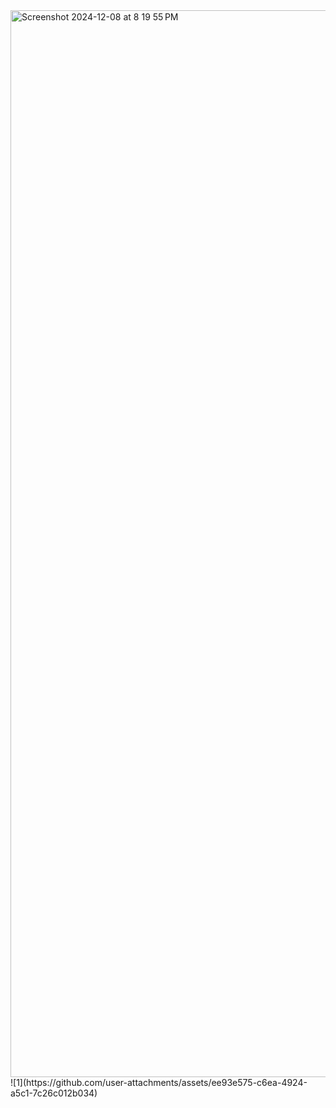 <img width="1707" alt="Screenshot 2024-12-08 at 8 19 55 PM" src="https://github.com/user-attachments/assets/9360a0a6-5bea-46d8-a72a-6af14f640b9e">
![1](https://github.com/user-attachments/assets/ee93e575-c6ea-4924-a5c1-7c26c012b034)
